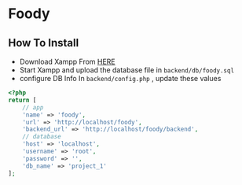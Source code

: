 # Foody

## How To Install

- Download Xampp From [HERE](https://sourceforge.net/projects/xampp/files/XAMPP%20Windows/8.1.17/xampp-windows-x64-8.1.17-0-VS16-installer.exe)
- Start Xampp and upload the database file in `backend/db/foody.sql`
- configure DB Info In `backend/config.php` , update these values
```php
<?php
return [
    // app
    'name' => 'foody',
    'url' => 'http://localhost/foody',
    'backend_url' => 'http://localhost/foody/backend',
    // database
    'host' => 'localhost',
    'username' => 'root',
    'password' => '',
    'db_name' => 'project_1'
];
```